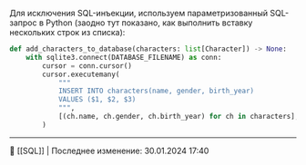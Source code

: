 Для исключения SQL-инъекции, используем параметризованный SQL-запрос в Python (заодно тут показано, как выполнить вставку нескольких строк из списка):

```python
def add_characters_to_database(characters: list[Character]) -> None:
    with sqlite3.connect(DATABASE_FILENAME) as conn:
        cursor = conn.cursor()
        cursor.executemany(
            """
            INSERT INTO characters(name, gender, birth_year)
            VALUES ($1, $2, $3)
            """,
            [(ch.name, ch.gender, ch.birth_year) for ch in characters],
        )
```

----
📂 [[SQL]] | Последнее изменение: 30.01.2024 17:40